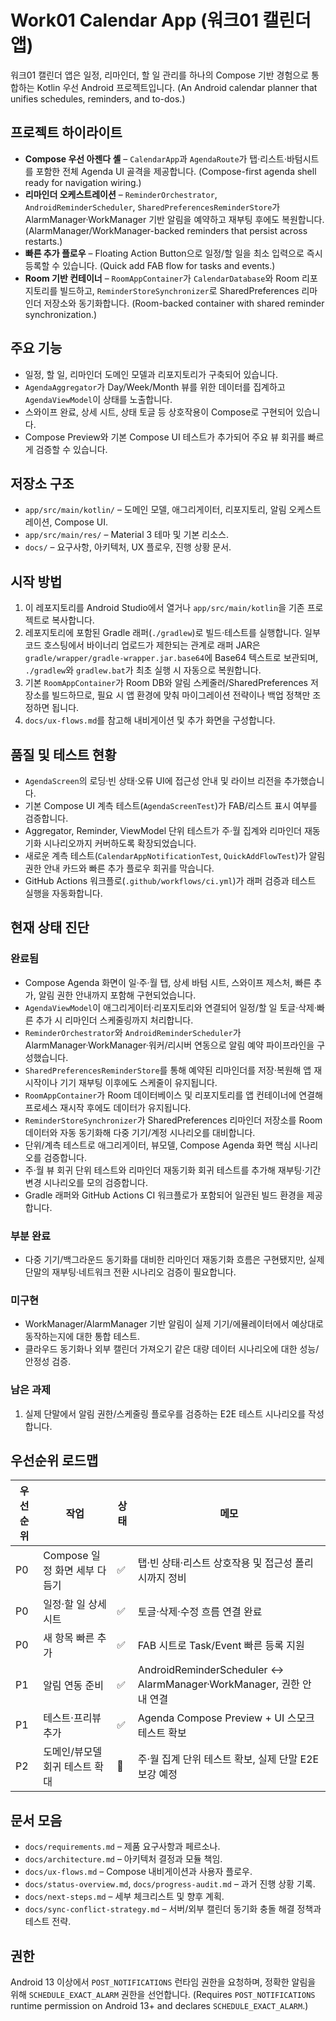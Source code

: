 # Work01 Calendar App (워크01 캘린더 앱)

워크01 캘린더 앱은 일정, 리마인더, 할 일 관리를 하나의 Compose 기반 경험으로 통합하는 Kotlin 우선 Android 프로젝트입니다. (An Android calendar planner that unifies schedules, reminders, and to-dos.)

## 프로젝트 하이라이트
- **Compose 우선 아젠다 셸** – `CalendarApp`과 `AgendaRoute`가 탭·리스트·바텀시트를 포함한 전체 Agenda UI 골격을 제공합니다. (Compose-first agenda shell ready for navigation wiring.)
- **리마인더 오케스트레이션** – `ReminderOrchestrator`, `AndroidReminderScheduler`, `SharedPreferencesReminderStore`가 AlarmManager·WorkManager 기반 알림을 예약하고 재부팅 후에도 복원합니다. (AlarmManager/WorkManager-backed reminders that persist across restarts.)
- **빠른 추가 플로우** – Floating Action Button으로 일정/할 일을 최소 입력으로 즉시 등록할 수 있습니다. (Quick add FAB flow for tasks and events.)
- **Room 기반 컨테이너** – `RoomAppContainer`가 `CalendarDatabase`와 Room 리포지토리를 빌드하고, `ReminderStoreSynchronizer`로 SharedPreferences 리마인더 저장소와 동기화합니다. (Room-backed container with shared reminder synchronization.)

## 주요 기능
- 일정, 할 일, 리마인더 도메인 모델과 리포지토리가 구축되어 있습니다.
- `AgendaAggregator`가 Day/Week/Month 뷰를 위한 데이터를 집계하고 `AgendaViewModel`이 상태를 노출합니다.
- 스와이프 완료, 상세 시트, 상태 토글 등 상호작용이 Compose로 구현되어 있습니다.
- Compose Preview와 기본 Compose UI 테스트가 추가되어 주요 뷰 회귀를 빠르게 검증할 수 있습니다.

## 저장소 구조
- `app/src/main/kotlin/` – 도메인 모델, 애그리게이터, 리포지토리, 알림 오케스트레이션, Compose UI.
- `app/src/main/res/` – Material 3 테마 및 기본 리소스.
- `docs/` – 요구사항, 아키텍처, UX 플로우, 진행 상황 문서.

## 시작 방법
1. 이 레포지토리를 Android Studio에서 열거나 `app/src/main/kotlin`을 기존 프로젝트로 복사합니다.
2. 레포지토리에 포함된 Gradle 래퍼(`./gradlew`)로 빌드·테스트를 실행합니다. 일부 코드 호스팅에서 바이너리 업로드가 제한되는
   관계로 래퍼 JAR은 `gradle/wrapper/gradle-wrapper.jar.base64`에 Base64 텍스트로 보관되며, `./gradlew`와 `gradlew.bat`가 최초 실행
   시 자동으로 복원합니다.
3. 기본 `RoomAppContainer`가 Room DB와 알림 스케줄러/SharedPreferences 저장소를 빌드하므로, 필요 시 앱 환경에 맞춰 마이그레이션 전략이나 백업 정책만 조정하면 됩니다.
4. `docs/ux-flows.md`를 참고해 내비게이션 및 추가 화면을 구성합니다.

## 품질 및 테스트 현황
- `AgendaScreen`의 로딩·빈 상태·오류 UI에 접근성 안내 및 라이브 리전을 추가했습니다.
- 기본 Compose UI 계측 테스트(`AgendaScreenTest`)가 FAB/리스트 표시 여부를 검증합니다.
- Aggregator, Reminder, ViewModel 단위 테스트가 주·월 집계와 리마인더 재동기화 시나리오까지 커버하도록 확장되었습니다.
- 새로운 계측 테스트(`CalendarAppNotificationTest`, `QuickAddFlowTest`)가 알림 권한 안내 카드와 빠른 추가 플로우 회귀를 막습니다.
- GitHub Actions 워크플로(`.github/workflows/ci.yml`)가 래퍼 검증과 테스트 실행을 자동화합니다.

## 현재 상태 진단
### 완료됨
- Compose Agenda 화면이 일·주·월 탭, 상세 바텀 시트, 스와이프 제스처, 빠른 추가, 알림 권한 안내까지 포함해 구현되었습니다.
- `AgendaViewModel`이 애그리게이터·리포지토리와 연결되어 일정/할 일 토글·삭제·빠른 추가 시 리마인더 스케줄링까지 처리합니다.
- `ReminderOrchestrator`와 `AndroidReminderScheduler`가 AlarmManager·WorkManager·워커/리시버 연동으로 알림 예약 파이프라인을 구성했습니다.
- `SharedPreferencesReminderStore`를 통해 예약된 리마인더를 저장·복원해 앱 재시작이나 기기 재부팅 이후에도 스케줄이 유지됩니다.
- `RoomAppContainer`가 Room 데이터베이스 및 리포지토리를 앱 컨테이너에 연결해 프로세스 재시작 후에도 데이터가 유지됩니다.
- `ReminderStoreSynchronizer`가 SharedPreferences 리마인더 저장소를 Room 데이터와 자동 동기화해 다중 기기/계정 시나리오를 대비합니다.
- 단위/계측 테스트로 애그리게이터, 뷰모델, Compose Agenda 화면 핵심 시나리오를 검증합니다.
- 주·월 뷰 회귀 단위 테스트와 리마인더 재동기화 회귀 테스트를 추가해 재부팅·기간 변경 시나리오를 모의 검증합니다.
- Gradle 래퍼와 GitHub Actions CI 워크플로가 포함되어 일관된 빌드 환경을 제공합니다.

### 부분 완료
- 다중 기기/백그라운드 동기화를 대비한 리마인더 재동기화 흐름은 구현됐지만, 실제 단말의 재부팅·네트워크 전환 시나리오 검증이 필요합니다.

### 미구현
- WorkManager/AlarmManager 기반 알림이 실제 기기/에뮬레이터에서 예상대로 동작하는지에 대한 통합 테스트.
- 클라우드 동기화나 외부 캘린더 가져오기 같은 대량 데이터 시나리오에 대한 성능/안정성 검증.

### 남은 과제
1. 실제 단말에서 알림 권한/스케줄링 플로우를 검증하는 E2E 테스트 시나리오를 작성합니다.

## 우선순위 로드맵
| 우선순위 | 작업 | 상태 | 메모 |
| --- | --- | --- | --- |
| P0 | Compose 일정 화면 세부 다듬기 | ✅ | 탭·빈 상태·리스트 상호작용 및 접근성 폴리시까지 정비 |
| P0 | 일정·할 일 상세 시트 | ✅ | 토글·삭제·수정 흐름 연결 완료 |
| P0 | 새 항목 빠른 추가 | ✅ | FAB 시트로 Task/Event 빠른 등록 지원 |
| P1 | 알림 연동 준비 | ✅ | AndroidReminderScheduler ↔ AlarmManager·WorkManager, 권한 안내 연결 |
| P1 | 테스트·프리뷰 추가 | ✅ | Agenda Compose Preview + UI 스모크 테스트 확보 |
| P2 | 도메인/뷰모델 회귀 테스트 확대 | 🚧 | 주·월 집계 단위 테스트 확보, 실제 단말 E2E 보강 예정 |

## 문서 모음
- `docs/requirements.md` – 제품 요구사항과 페르소나.
- `docs/architecture.md` – 아키텍처 결정과 모듈 책임.
- `docs/ux-flows.md` – Compose 내비게이션과 사용자 플로우.
- `docs/status-overview.md`, `docs/progress-audit.md` – 과거 진행 상황 기록.
- `docs/next-steps.md` – 세부 체크리스트 및 향후 계획.
- `docs/sync-conflict-strategy.md` – 서버/외부 캘린더 동기화 충돌 해결 정책과 테스트 전략.

## 권한
Android 13 이상에서 `POST_NOTIFICATIONS` 런타임 권한을 요청하며, 정확한 알림을 위해 `SCHEDULE_EXACT_ALARM` 권한을 선언합니다. (Requires `POST_NOTIFICATIONS` runtime permission on Android 13+ and declares `SCHEDULE_EXACT_ALARM`.)
